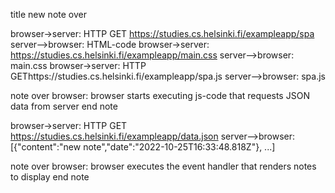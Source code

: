 title new note over

browser->server: HTTP GET https://studies.cs.helsinki.fi/exampleapp/spa
server-->browser: HTML-code
browser->server: https://studies.cs.helsinki.fi/exampleapp/main.css
server-->browser: main.css
browser->server: HTTP GEThttps://studies.cs.helsinki.fi/exampleapp/spa.js
server-->browser: spa.js

note over browser:
browser starts executing js-code
that requests JSON data from server
end note

browser->server: HTTP GET https://studies.cs.helsinki.fi/exampleapp/data.json
server-->browser: [{"content":"new note","date":"2022-10-25T16:33:48.818Z"}, ...]

note over browser:
browser executes the event handler
that renders notes to display
end note
